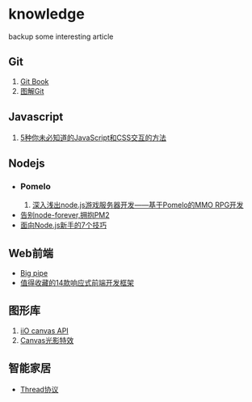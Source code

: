 knowledge
=========

backup some interesting article

<h2>Git</h2>
<ol>
    <li><a href="http://git-scm.com/book/zh/v1" target="_blank">Git Book</a></li>
    <li><a href="http://nettedfish.sinaapp.com/blog/2013/08/05/deep-into-git-with-diagrams/" target="_blank">图解Git</a></li>
</ol>
<h2>Javascript</h2>
<ol>
    <li><a href="http://blog.sae.sina.com.cn/archives/5569" target="_blank">5种你未必知道的JavaScript和CSS交互的方法</a></li>
</ol>
<h2>Nodejs</h2>
<ul>
    <li>
        <h3>Pomelo</h3>
        <ol>
            <li><a href="http://www.infoq.com/cn/articles/game-server-development-3?utm_source=infoq&utm_medium=related_content_link&utm_campaign=relatedContent_articles_clk" target="_blank">深入浅出node.js游戏服务器开发——基于Pomelo的MMO RPG开发</a></li>
        </ol>
    </li>
    <li><a href="http://se77en.cc/2013/06/27/goodbye-node-forever-hello-pm2-translation/" target="_blank">告别node-forever,拥抱PM2</a></li>
    <li><a href="http://dev.oupeng.com/articles/7-tips-for-a-nodejs-padawan" target="_blank">面向Node.js新手的7个技巧</a></li>
</ul>
<h2>Web前端</h2>
<ul>
    <li><a href="http://www.cnblogs.com/sunvince/archive/2011/04/25/2037608.html" target="_blank">Big pipe</a></li>
    <li><a href="http://cloudbbs.org/forum.php?mod=viewthread&tid=28314" target="_blank">值得收藏的14款响应式前端开发框架</a></li>
</ul>
<h2>图形库</h2>
<ol>
    <li><a href="http://iioengine.com/docs/iio-basics" target="_blank">iiO canvas API</a></li>
    <li><a href="http://ncase.me/sight-and-light/" target="_blank">Canvas光影特效</a></li>
</ol>
<h2>智能家居</h2>
<ul>
    <li><a href="http://www.threadgroup.org/" target="_blank">Thread协议</a></li>
</ul>